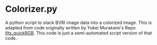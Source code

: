 # Colorizer.py

A python script to stack BVRI image data into a colorized image. This is adapted from code originally written by Yukei Murakami's Repo [fits_quickRGB](https://github.com/SterlingYM/fits_quickRGB). This code is just a semi-automated script version of that code. 


